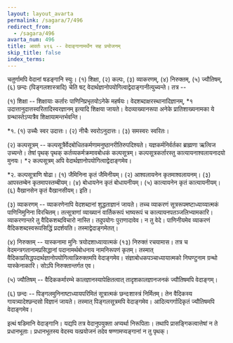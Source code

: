 ```yaml
---
layout: layout_avarta
permalink: /sagara/7/496
redirect_from:
  - /sagara/496
avarta_num: 496
title: आवर्तः ४९६ -- वेदाङ्गानामर्थेन सह प्रयोजनम्
skip_title: false
index_terms: 
---
```


चतुर्णामपि वेदानां षडङ्गानि स्युः। (१) शिक्षा, (२) कल्पः,
(३) व्याकरणम्, (४) निरुक्तम्, (५) ज्यौतिषम्, (६) छन्दः
(पिङ्गलशास्त्रादि) चेति षट् वेदार्थज्ञानोपयोगित्वाद्वेदाङ्गानीत्युच्यन्ते। तत्र --

(१) शिक्षा -- शिक्षायाः कर्तारः पाणिनिप्रभृतयोऽनेके महर्षयः। वेदशब्दाक्षरस्थानादिज्ञानम्, *१ उदात्तानुदात्तस्वरितादिस्वरज्ञानम् इत्यादि शिक्षया
जायते। वेदव्याख्यानरूपा अनेके प्रातिशाख्यनामका ये ग्रन्थास्तेऽप्यत्रैव
शिक्षायामन्तर्भवन्ति।

<div class="footnote" markdown="1">
*१. (१) उच्चैः स्वर उदात्तः। (२) नीचैः स्वरोऽनुदात्तः। (३) समस्वरः
स्वरितः।
</div>

(२) कल्पसूत्रम् -- कल्पसूत्रैर्वेदबोधितकर्मणामनुष्ठानरीतिरुपदिश्यते।
यज्ञकर्मनिर्वर्तका ब्राह्मणा ऋत्विज उच्यन्ते। तेषां पृथक् पृथक् कर्तव्यकर्मक्रमावबोधकं कल्पसूत्रम्। कल्पसूत्रकर्तारस्तु कात्यायनाश्वलायनादयो मुनयः।
*२ कल्पसूत्रम् अपि वेदार्थज्ञानोपयोगित्वाद्वेदाङ्गमेव।

<div class="footnote" markdown="1">
*२. कल्पसूत्राणि षोढा। (१) जैमिनिना कृतं जैमिनीयम्। (२) आश्वलायनेन
कृतमाश्वलायनम्। (३) आपस्तम्बेन कृतमापस्तम्बीयम्। (४) बोधायनेन कृतं
बोधायनीयम्। (५) कात्यायनेन कृतं कात्यायनीयम्। (६) वैखानसेन कृतं वैखानसीयम्। इति।
</div>

(३) व्याकरणम् -- व्याकरणेनापि वेदशब्दानां शुद्धताज्ञानं जायते।
तच्च व्याकरणं सूत्ररूपमष्टाध्याय्यात्मकं पाणिनिमुनिना विरचितम्। तत्सूत्राणां
व्याख्यानं वार्तिकरूपं भाष्यरूपं च कात्यायनपतञ्जलिभ्यामकारि। व्याकरणान्तरे तु वैदिकशब्दविचारो नास्ति। तदुपयोगः पुराणादावेव। न तु वेदे।
पाणिनीयमेव व्याकरणं वैदिकशब्दस्वरूपसिद्धिं प्रदर्शयति। तस्माद्वेदाङ्गमेतत्।

(४) निरुक्तम् --
यास्कनामा मुनिः त्रयोदशाध्यायात्मकं (१३) निरुक्तं
रचयामास। तत्र च वेदमन्त्रगतानामप्रसिद्धानां पदानामर्थबोधनाय नामनिरूपणं कृतम्। तस्मात् वैदिकाप्रसिद्धपदार्थज्ञानोपयोगित्वान्निरुक्तमपि
वेदाङ्गमेव। संज्ञाबोधकपञ्चाध्यायात्मको निघण्टुनाम ग्रन्थो यास्केनाकारि।
सोऽपि निरुक्तान्तर्गत एव।

(५) ज्यौतिषम् -- 
वैदिककर्मारम्भे कालज्ञानस्यापेक्षितत्वात् तादृशकालज्ञानजनकं ज्यौतिषमपि वेदाङ्गम्।

(६) छन्दः -- पिङ्गलमुनिनाष्टाध्यायपरिमितं सूत्रात्मकं छन्दःशास्त्रं निर्मितम्। तेन वैदिकस्य गायत्र्यादेश्छन्दसो विज्ञानं जायते। तस्मात्
पिङ्गलसूत्रमपि वेदाङ्गमेव।
आदित्यगर्गादिकृतं ज्यौतिषमपि वेदाङ्गमेव।

इत्थं षडिमानि वेदाङ्गानि। यद्यपि तत्र वेदानुपयुक्ता अप्यर्था निरूपिताः। तथापि प्रासङ्गिकत्वात्तेषां न ते प्रधानभूताः। प्रधानभूतस्य वेदस्य
यत्प्रयोजनं तदेव षण्णामप्यङ्गानां न तु पृथक्।